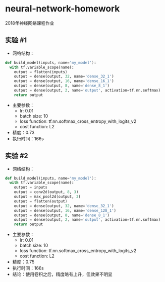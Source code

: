 # neural-network-homework
2018年神经网络课程作业

## 实验 #1

- 网络结构：
```python
def build_model(inputs, name='my_model'):
  with tf.variable_scope(name):
    output = flatten(inputs)
    output = dense(output, 32, name='dense_32_1')
    output = dense(output, 16, name='dense_16_1')
    output = dense(output, 8, name='dense_8_1')
    output = dense(output, 2, name='output', activation=tf.nn.softmax)
    return output
```
- 主要参数：
  - lr: 0.01
  - batch size: 10
  - loss function: tf.nn.softmax_cross_entropy_with_logits_v2
  - cost function: L2
- 精度：0.73
- 执行时间：166s

## 实验 #2

- 网络结构：
```python
def build_model(inputs, name='my_model'):
  with tf.variable_scope(name):
    output = inputs
    output = conv2d(output, 8, 3)
    output = max_pool2d(output, 3)
    output = flatten(output)
    output = dense(output, 32, name='dense_32_1')
    output = dense(output, 16, name='dense_128_1')
    output = dense(output, 8, name='dense_8_1')
    output = dense(output, 2, name='output', activation=tf.nn.softmax)
    return output
```
- 主要参数：
  - lr: 0.01
  - batch size: 10
  - loss function: tf.nn.softmax_cross_entropy_with_logits_v2
  - cost function: L2
- 精度：0.75
- 执行时间：166s
- 结论：使用卷积之后，精度略有上升，但效果不明显
